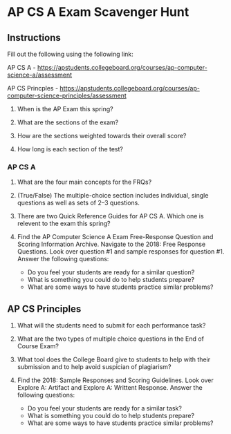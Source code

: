 # AP CS A Exam Scavenger Hunt

## Instructions 

Fill out the following using the following link:

AP CS A - https://apstudents.collegeboard.org/courses/ap-computer-science-a/assessment

AP CS Princples - https://apstudents.collegeboard.org/courses/ap-computer-science-principles/assessment

1. When is the AP Exam this spring?

2. What are the sections of the exam?

3. How are the sections weighted towards their overall score?

4. How long is each section of the test?

### AP CS A

1. What are the four main concepts for the FRQs?

2. (True/False) The multiple-choice section includes individual, single questions as well as sets of 2–3 questions.

3. There are two Quick Reference Guides for AP CS A. Which one is relevent to the exam this spring?

4. Find the AP Computer Science A Exam Free-Response Question and Scoring Information Archive. Navigate to the 2018: Free Response Questions. Look over question #1 and sample responses for question #1. Answer the following questions:

    * Do you feel your students are ready for a similar question?
    * What is something you could do to help students prepare?
    * What are some ways to have students practice similar problems?

## AP CS Principles

1. What will the students need to submit for each performance task?

2. What are the two types of multiple choice questions in the End of Course Exam?

3. What tool does the College Board give to students to help with their submission and to help avoid suspician of plagiarism?

4. Find the 2018: Sample Responses and Scoring Guidelines. Look over Explore A: Artifact and Explore A: Writtent Response. Answer the following questions:

    * Do you feel your students are ready for a similar task?
    * What is something you could do to help students prepare?
    * What are some ways to have students practice similar problems?
